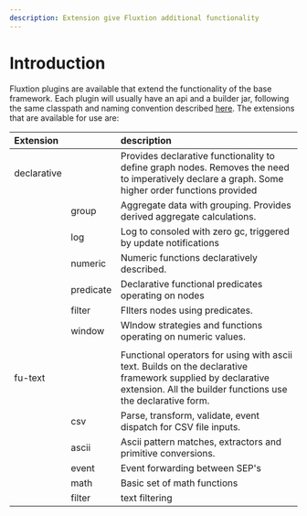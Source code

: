 ```yaml
---
description: Extension give Fluxtion additional functionality
---
```


# Introduction

Fluxtion plugins are available that extend the functionality of the base framework. Each plugin will usually have an api and a builder jar, following the same classpath and naming convention described [here](../overview/building-classpath-and-execution.md#classpath). The extensions that are available for use are:

| Extension |  | description |
| :--- | :--- | :--- |
| declarative |  | Provides declarative functionality to define graph nodes. Removes the need  to imperatively declare a graph. Some higher order functions provided |
|  | group | Aggregate data with grouping. Provides derived aggregate calculations. |
|  | log | Log to consoled with zero gc, triggered by update notifications |
|  | numeric | Numeric functions declaratively described. |
|  | predicate | Declarative functional predicates operating on nodes |
|  | filter | FIlters nodes using predicates. |
|  | window | WIndow strategies and functions operating on numeric values. |
|  |  |  |
| fu-text |  | Functional operators for using with ascii text. Builds on the declarative framework supplied by declarative extension. All the builder functions use the declarative form. |
|  | csv | Parse, transform, validate, event dispatch for CSV file inputs. |
|  | ascii | Ascii pattern matches, extractors and primitive conversions. |
|  | event | Event forwarding between SEP's |
|  | math | Basic set of math functions |
|  | filter | text filtering |





